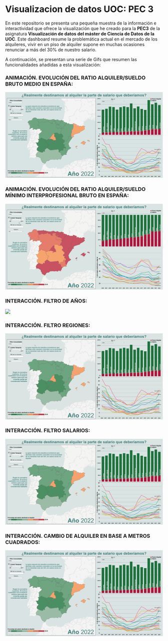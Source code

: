 # Visualizacion de datos UOC: PEC 3

En este repositorio se presenta una pequeña muestra de la información e interactividad que ofrece la visualización que he creado para la **PEC3** de la asignatura **Visualización de datos del máster de Ciencia de Datos de la UOC**. Este dashboard resume la problemática actual en el mercado de los alquileres, vivir en un piso de alquiler supone en muchas ocasiones renunciar a más del 30% de nuestro salario.

A continuación, se presentan una serie de Gifs que resumen las funcionalidades añadidas a esta visualización:

### ANIMACIÓN. EVOLUCIÓN DEL RATIO ALQUILER/SUELDO BRUTO MEDIO EN ESPAÑA:

![](https://github.com/guiruha/VisualizacionPEC3/blob/main/EvolucionSalarioMedio.gif)


### ANIMACIÓN. EVOLUCIÓN DEL RATIO ALQUILER/SUELDO MÍNIMO INTERPROFESIONAL BRUTO EN ESPAÑA:

![](https://github.com/guiruha/VisualizacionPEC3/blob/main/EvolucionSMI.gif)

### INTERACCIÓN. FILTRO DE AÑOS:

![](https://github.com/guiruha/VisualizacionPEC3/blob/main/FIltroA%C3%B1os.gif)

### INTERACCIÓN. FILTRO REGIONES:

![](https://github.com/guiruha/VisualizacionPEC3/blob/main/FIltroRegiones.gif)

### INTERACCIÓN. FILTRO SALARIOS:

![](https://github.com/guiruha/VisualizacionPEC3/blob/main/FiltroSalarios.gif)

### INTERACCIÓN. CAMBIO DE ALQUILER EN BASE A METROS CUADRADOS:

![](https://github.com/guiruha/VisualizacionPEC3/blob/main/CambioPrecioAlquiler.gif)
